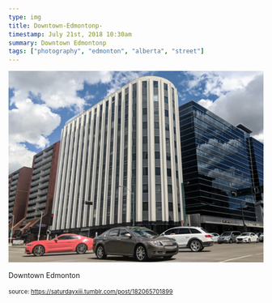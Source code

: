 ```yaml
---
type: img
title: Downtown-Edmontonp-
timestamp: July 21st, 2018 10:30am
summary: Downtown Edmontonp 
tags: ["photography", "edmonton", "alberta", "street"]
---
```

<img src="../media/182065701899.jpg"/>
                                                                                          
Downtown Edmonton
 
                                    
                
                
                
                
                                
<small>source: https://saturdayxiii.tumblr.com/post/182065701899</small>